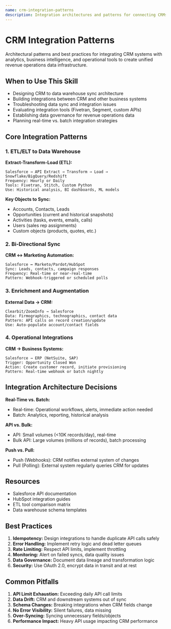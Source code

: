 ```yaml
---
name: crm-integration-patterns
description: Integration architectures and patterns for connecting CRMs (Salesforce, HubSpot) with data warehouses, analytics platforms, and business systems. Use when designing data flows, building integrations, or troubleshooting CRM data sync issues.
---
```


# CRM Integration Patterns

Architectural patterns and best practices for integrating CRM systems with analytics, business intelligence, and operational tools to create unified revenue operations data infrastructure.

## When to Use This Skill

- Designing CRM to data warehouse sync architecture
- Building integrations between CRM and other business systems
- Troubleshooting data sync and integration issues
- Evaluating integration tools (Fivetran, Segment, custom APIs)
- Establishing data governance for revenue operations data
- Planning real-time vs. batch integration strategies

## Core Integration Patterns

### 1. ETL/ELT to Data Warehouse

**Extract-Transform-Load (ETL):**
```
Salesforce → API Extract → Transform → Load → Snowflake/BigQuery/Redshift
Frequency: Hourly or Daily
Tools: Fivetran, Stitch, Custom Python
Use: Historical analysis, BI dashboards, ML models
```

**Key Objects to Sync:**
- Accounts, Contacts, Leads
- Opportunities (current and historical snapshots)
- Activities (tasks, events, emails, calls)
- Users (sales rep assignments)
- Custom objects (products, quotes, etc.)

### 2. Bi-Directional Sync

**CRM ↔ Marketing Automation:**
```
Salesforce ↔ Marketo/Pardot/HubSpot
Sync: Leads, contacts, campaign responses
Frequency: Real-time or near-real-time
Pattern: Webhook-triggered or scheduled polls
```

### 3. Enrichment and Augmentation

**External Data → CRM:**
```
Clearbit/ZoomInfo → Salesforce
Data: Firmographics, technographics, contact data
Pattern: API calls on record creation/update
Use: Auto-populate account/contact fields
```

### 4. Operational Integrations

**CRM → Business Systems:**
```
Salesforce → ERP (NetSuite, SAP)
Trigger: Opportunity Closed Won
Action: Create customer record, initiate provisioning
Pattern: Real-time webhook or batch nightly
```

## Integration Architecture Decisions

**Real-Time vs. Batch:**
- Real-time: Operational workflows, alerts, immediate action needed
- Batch: Analytics, reporting, historical analysis

**API vs. Bulk:**
- API: Small volumes (<10K records/day), real-time
- Bulk API: Large volumes (millions of records), batch processing

**Push vs. Pull:**
- Push (Webhooks): CRM notifies external system of changes
- Pull (Polling): External system regularly queries CRM for updates

## Resources

- Salesforce API documentation
- HubSpot integration guides
- ETL tool comparison matrix
- Data warehouse schema templates

## Best Practices

1. **Idempotency:** Design integrations to handle duplicate API calls safely
2. **Error Handling:** Implement retry logic and dead letter queues
3. **Rate Limiting:** Respect API limits, implement throttling
4. **Monitoring:** Alert on failed syncs, data quality issues
5. **Data Governance:** Document data lineage and transformation logic
6. **Security:** Use OAuth 2.0, encrypt data in transit and at rest

## Common Pitfalls

1. **API Limit Exhaustion:** Exceeding daily API call limits
2. **Data Drift:** CRM and downstream systems out of sync
3. **Schema Changes:** Breaking integrations when CRM fields change
4. **No Error Visibility:** Silent failures, data missing
5. **Over-Syncing:** Syncing unnecessary fields/objects
6. **Performance Impact:** Heavy API usage impacting CRM performance
